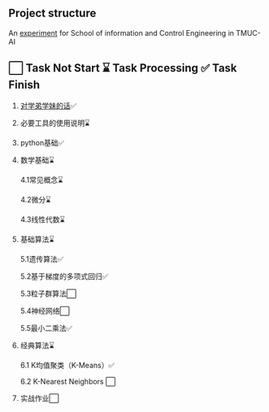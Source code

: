 ## Project structure

An [experiment](https://mubu.com/app/edit/home/17J-XCQI29C#m) for School of information and Control  Engineering in TMUC-AI

## ⬜ Task Not Start ⌛ Task Processing ✅ Task Finish

1. [对学弟学妹的话](https://github.com/lilyang1989/rgzn-icu/blob/main/%E5%89%8D%E7%BD%AE%E4%BB%BB%E5%8A%A1/%E5%AF%B9%E5%AD%A6%E5%BC%9F%E5%AD%A6%E5%A6%B9%E7%9A%84%E8%AF%9D.md)✅
2. 必要工具的使用说明⌛
3. python基础✅
4. 数学基础⌛

   4.1常见概念⌛

   4.2微分⌛

   4.3线性代数⌛
5. 基础算法⌛

   5.1遗传算法✅

   5.2基于梯度的多项式回归✅

   5.3粒子群算法⬜

   5.4神经网络⬜

   5.5最小二乘法✅
6. 经典算法⌛

   6.1 K均值聚类（K-Means）✅

   6.2 K-Nearest Neighbors    ⬜
7. 实战作业⬜


